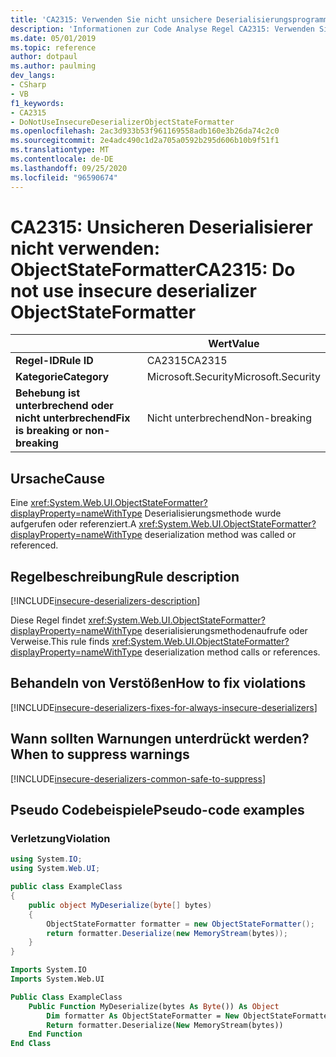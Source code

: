 ```yaml
---
title: 'CA2315: Verwenden Sie nicht unsichere Deserialisierungsprogramm ObjectStateFormatter (Code Analyse).'
description: 'Informationen zur Code Analyse Regel CA2315: Verwenden Sie nicht den unsicheren deserialisierungsprogramme ObjectStateFormatter.'
ms.date: 05/01/2019
ms.topic: reference
author: dotpaul
ms.author: paulming
dev_langs:
- CSharp
- VB
f1_keywords:
- CA2315
- DoNotUseInsecureDeserializerObjectStateFormatter
ms.openlocfilehash: 2ac3d933b53f961169558adb160e3b26da74c2c0
ms.sourcegitcommit: 2e4adc490c1d2a705a0592b295d606b10b9f51f1
ms.translationtype: MT
ms.contentlocale: de-DE
ms.lasthandoff: 09/25/2020
ms.locfileid: "96590674"
---
```

# <a name="ca2315-do-not-use-insecure-deserializer-objectstateformatter"></a><span data-ttu-id="6e82d-103">CA2315: Unsicheren Deserialisierer nicht verwenden: ObjectStateFormatter</span><span class="sxs-lookup"><span data-stu-id="6e82d-103">CA2315: Do not use insecure deserializer ObjectStateFormatter</span></span>

| | <span data-ttu-id="6e82d-104">Wert</span><span class="sxs-lookup"><span data-stu-id="6e82d-104">Value</span></span> |
|-|-|
| <span data-ttu-id="6e82d-105">**Regel-ID**</span><span class="sxs-lookup"><span data-stu-id="6e82d-105">**Rule ID**</span></span> |<span data-ttu-id="6e82d-106">CA2315</span><span class="sxs-lookup"><span data-stu-id="6e82d-106">CA2315</span></span>|
| <span data-ttu-id="6e82d-107">**Kategorie**</span><span class="sxs-lookup"><span data-stu-id="6e82d-107">**Category**</span></span> |<span data-ttu-id="6e82d-108">Microsoft.Security</span><span class="sxs-lookup"><span data-stu-id="6e82d-108">Microsoft.Security</span></span>|
| <span data-ttu-id="6e82d-109">**Behebung ist unterbrechend oder nicht unterbrechend**</span><span class="sxs-lookup"><span data-stu-id="6e82d-109">**Fix is breaking or non-breaking**</span></span> |<span data-ttu-id="6e82d-110">Nicht unterbrechend</span><span class="sxs-lookup"><span data-stu-id="6e82d-110">Non-breaking</span></span>|

## <a name="cause"></a><span data-ttu-id="6e82d-111">Ursache</span><span class="sxs-lookup"><span data-stu-id="6e82d-111">Cause</span></span>

<span data-ttu-id="6e82d-112">Eine <xref:System.Web.UI.ObjectStateFormatter?displayProperty=nameWithType> Deserialisierungsmethode wurde aufgerufen oder referenziert.</span><span class="sxs-lookup"><span data-stu-id="6e82d-112">A <xref:System.Web.UI.ObjectStateFormatter?displayProperty=nameWithType> deserialization method was called or referenced.</span></span>

## <a name="rule-description"></a><span data-ttu-id="6e82d-113">Regelbeschreibung</span><span class="sxs-lookup"><span data-stu-id="6e82d-113">Rule description</span></span>

[!INCLUDE[insecure-deserializers-description](~/includes/code-analysis/insecure-deserializers-description.md)]

<span data-ttu-id="6e82d-114">Diese Regel findet <xref:System.Web.UI.ObjectStateFormatter?displayProperty=nameWithType> deserialisierungsmethodenaufrufe oder Verweise.</span><span class="sxs-lookup"><span data-stu-id="6e82d-114">This rule finds <xref:System.Web.UI.ObjectStateFormatter?displayProperty=nameWithType> deserialization method calls or references.</span></span>

## <a name="how-to-fix-violations"></a><span data-ttu-id="6e82d-115">Behandeln von Verstößen</span><span class="sxs-lookup"><span data-stu-id="6e82d-115">How to fix violations</span></span>

[!INCLUDE[insecure-deserializers-fixes-for-always-insecure-deserializers](~/includes/code-analysis/insecure-deserializers-fixes-for-always-insecure-deserializers.md)]

## <a name="when-to-suppress-warnings"></a><span data-ttu-id="6e82d-116">Wann sollten Warnungen unterdrückt werden?</span><span class="sxs-lookup"><span data-stu-id="6e82d-116">When to suppress warnings</span></span>

[!INCLUDE[insecure-deserializers-common-safe-to-suppress](~/includes/code-analysis/insecure-deserializers-common-safe-to-suppress.md)]

## <a name="pseudo-code-examples"></a><span data-ttu-id="6e82d-117">Pseudo Codebeispiele</span><span class="sxs-lookup"><span data-stu-id="6e82d-117">Pseudo-code examples</span></span>

### <a name="violation"></a><span data-ttu-id="6e82d-118">Verletzung</span><span class="sxs-lookup"><span data-stu-id="6e82d-118">Violation</span></span>

```csharp
using System.IO;
using System.Web.UI;

public class ExampleClass
{
    public object MyDeserialize(byte[] bytes)
    {
        ObjectStateFormatter formatter = new ObjectStateFormatter();
        return formatter.Deserialize(new MemoryStream(bytes));
    }
}
```

```vb
Imports System.IO
Imports System.Web.UI

Public Class ExampleClass
    Public Function MyDeserialize(bytes As Byte()) As Object
        Dim formatter As ObjectStateFormatter = New ObjectStateFormatter()
        Return formatter.Deserialize(New MemoryStream(bytes))
    End Function
End Class
```
